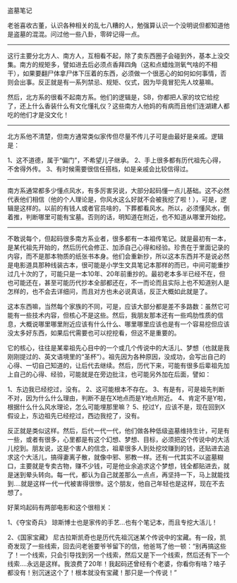 盗墓笔记

老爸喜收古董，认识各种相关的乱七八糟的人，勉强算认识一个没明说但都知道他是盗墓的混混。问过他一些八卦，零碎记得一点。

--------------------

这行主要分北方人、南方人，互相看不起，除了卖东西圈子会碰到外，基本上没交集。南方的规矩多，譬如进去后必须点香拜四角（这和点蜡烛测氧气啥的不相干），如果要翻尸体拿尸体下压着的东西，必须做一个很恶心的如何如何事情，否则会出事。反正就是有一系列禁忌、规矩、仪式，因为毕竟冒犯先人坟墓嘛。

然后，北方系的很看不起南方系。他们的逻辑是，SB，你都把人家的坟它给挖了，还上什么香装什么有文化懂礼仪？这些南方人他妈的有病而且他们连湖建人都吃的他们才是没文化！

--------------------

北方系他不清楚，但南方通常类似家传但尽量不传儿子可是由最好是亲戚。逻辑是：

1、这不道德，属于“偏门”，不希望儿子继承。
2、手上很多都有历代祖先心得，不舍得外传。
3、有时候需要很信任搭档，如是亲戚会比较信得过。

--------------------

南方系通常都多少懂点风水，有多厉害另说，大部分起码懂一点儿基础。这不必然代表他们相信（他的个人理论是，你风水这么好就不会被我挖了啦！），可是，逻辑是这样的。以前的有钱人或者官员啥的，下葬都看风水。所以，必须懂风水，倒着推，判断哪里可能有宝墓。否则的话，明知道在附近，也不知道从哪里开始挖。

--------------------

不敢说每个，但起码很多南方系业者，很多都有一本祖传笔记。就是最初有一本，是某代祖先开始的，然后历代会修正、加添自己心得和经验。珍贵在于里面记录的内容，而不是那本物质的纸张书本身。他们会重新抄，所以这本东西并不是说必然是电影道具那种线装古本，很可能是小学生文具笔记本那样的而已，中间可能重抄过几十次的了，可能只是一本10年、20年前重抄的。最初老本多半已经不在，但也可能还在，甚至可能历代抄本全部都还在，不一而论而且实际上也不知道别人是怎样的，也不会去详细问，而且对方也未必说真话，反正大概如此就是了。

这本东西嘛，当然每个家族的不同，可是，应该大部分都是差不多路数：虽然它可能有一些技术内容，但核心不是这些。然后，我朋友那本还有一些鸡肋性质的信息，大概说哪里哪里附近应该有什么什么、哪里哪里应该也是有一个容易挖但应该没太多好东西，如果后代需要也可以挖挖看，但这不是重要的。

它的核心，往往是某辈祖先心目中的一个或几个传说中的大活儿、梦想（也就是我刚刚提过的、英文语境里的“圣杯”）。祖先因为各种原因，没成功，会写出自己的心得、一切自己知道的，让后代去继续。然后，历代下来，可能有很多后辈祖先加上自己的心得、经验，可能就是在旁边批注，也可能另外加在后面，譬如：

1、东边我已经挖过，没有。
2、这可能根本不存在。
3、有是有，可是祖先判断不对，因为什么什么理由，判断不是在X地点而是Y地点附近。
4、肯定不是Y啦，根据什么什么风水理论，怎么可能埋那里嘛？
5、挖过Y，应该不是，现在回到X假设上，东边祖先已经挖过，西边我挖了，没有。

反正就是类似这样。然后，后代一代一代，他们做各种低级盗墓维持生计，可是有一些，或者有很多，心里都是有这个幻想、梦想、目标，必须把这个传说中的大活儿挖到。朋友说，这是个害人的信念，祖辈很多人到处挖坟赚到的钱，还贴进去追求这个大活儿，搞得妻离子散，就像中邪、邪教一样。还有一代其实不以盗墓糊口，主要就是专卖古物，赚不少钱，可是他业余追求这个梦想，钱全都贴进去，就是迷到晕头转向。每一代，都认为自己就差那么一点点，再坚持一下，马上就能找到....就是这样一代一代被害得很惨。这个朋友，他自己年轻也是这样，现在不去想了。

好莱坞起码有两部电影和这个很相关：

1、《夺宝奇兵》
琼斯博士也是家传的手艺…也有个笔记本，而且专挖大活儿！

2、《国家宝藏》
尼古拉斯凯奇也是历代先祖沉迷某个传说中的宝藏。有一段，凯奇发现了一些线索，回去问老爸要爷爷留下的信，他爸骂了他一顿：“别再搞这些了！一个线索，只会引导找到另一个线索，然后又是下一个线索，然后还有下一个线索....永远是这样。我浪费了20年！我起码还曾经有个老婆，你看你有啥？啥子都没有！别沉迷这个了！根本就没有宝藏！那只是一个传说！”
